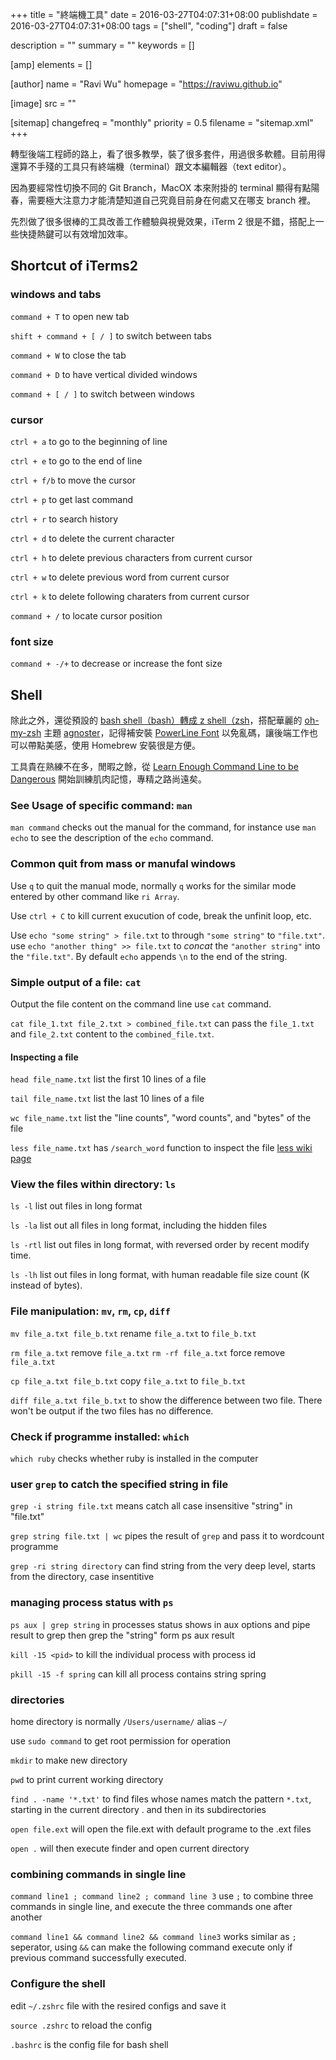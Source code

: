 +++
title = "終端機工具"
date = 2016-03-27T04:07:31+08:00
publishdate = 2016-03-27T04:07:31+08:00
tags = ["shell", "coding"]
draft = false

description = ""
summary = ""
keywords = []

[amp]
    elements = []

[author]
    name = "Ravi Wu"
    homepage = "https://raviwu.github.io"

[image]
    src = ""

[sitemap]
    changefreq = "monthly"
    priority = 0.5
    filename = "sitemap.xml"
+++

轉型後端工程師的路上，看了很多教學，裝了很多套件，用過很多軟體。目前用得還算不手殘的工具只有終端機（terminal）跟文本編輯器（text editor）。

因為要經常性切換不同的 Git Branch，MacOX 本來附掛的 terminal 顯得有點陽春，需要極大注意力才能清楚知道自己究竟目前身在何處又在哪支 branch 裡。

先烈做了很多很棒的工具改善工作體驗與視覺效果，iTerm 2 很是不錯，搭配上一些快捷熱鍵可以有效增加效率。

## Shortcut of iTerms2

### windows and tabs

`command + T` to open new tab

`shift + command + [ / ]` to switch between tabs

`command + W` to close the tab

`command + D` to have vertical divided windows

`command + [ / ]` to switch between windows

### cursor

`ctrl + a` to go to the beginning of line

`ctrl + e` to go to the end of line

`ctrl + f/b` to move the cursor

`ctrl + p` to get last command

`ctrl + r` to search history

`ctrl + d` to delete the current character

`ctrl + h` to delete previous characters from current cursor

`ctrl + w` to delete previous word from current cursor

`ctrl + k` to delete following charaters from current cursor

`command + /` to locate cursor position

### font size

`command + -/+` to decrease or increase the font size

## Shell

除此之外，還從預設的 [bash shell（bash）轉成 z shell（zsh](http://icarus4.logdown.com/posts/177661-from-bash-to-zsh-setup-tips)，搭配華麗的 [oh-my-zsh](http://ohmyz.sh/) 主題 [agnoster](https://gist.github.com/3712874)，記得補安裝 [PowerLine Font](https://github.com/powerline/fonts) 以免亂碼，讓後端工作也可以帶點美感，使用 Homebrew 安裝很是方便。

工具貴在熟練不在多，閒暇之餘，從 [Learn Enough Command Line to be Dangerous](https://www.learnenough.com/command-line-tutorial) 開始訓練肌肉記憶，專精之路尚遠矣。

### See Usage of specific command: `man`

`man command` checks out the manual for the command, for instance use `man echo` to see the description of the `echo` command.

### Common quit from mass or manufal windows

Use `q` to quit the manual mode, normally `q` works for the similar mode entered by other command like `ri Array`.

Use `ctrl + C` to kill current exucution of code, break the unfinit loop, etc.

Use `echo "some string" > file.txt` to through `"some string"` to `"file.txt"`. use `echo "another thing" >> file.txt` to *concat* the `"another string"` into the `"file.txt"`. By default `echo` appends `\n` to the end of the string.

### Simple output of a file: `cat`

Output the file content on the command line use `cat` command.

`cat file_1.txt file_2.txt > combined_file.txt` can pass the `file_1.txt` and `file_2.txt` content to the `combined_file.txt`.

#### Inspecting a file

`head file_name.txt` list the first 10 lines of a file

`tail file_name.txt` list the last 10 lines of a file

`wc file_name.txt` list the "line counts", "word counts", and "bytes" of the file

`less file_name.txt` has `/search_word` function to inspect the file [less wiki page](https://en.wikipedia.org/wiki/Less_(Unix))

### View the files within directory: `ls`

`ls -l` list out files in long format

`ls -la` list out all files in long format, including the hidden files

`ls -rtl` list out files in long format, with reversed order by recent modify time.

`ls -lh` list out files in long format, with human readable file size count (K instead of bytes).

### File manipulation: `mv`, `rm`, `cp`, `diff`

`mv file_a.txt file_b.txt` rename `file_a.txt` to `file_b.txt`

`rm file_a.txt` remove `file_a.txt` `rm -rf file_a.txt` force remove `file_a.txt`

`cp file_a.txt file_b.txt` copy `file_a.txt` to `file_b.txt`

`diff file_a.txt file_b.txt` to show the difference between two file. There won't be output if the two files has no difference.

### Check if programme installed: `which`

`which ruby` checks whether ruby is installed in the computer

### user `grep` to catch the specified string in file

`grep -i string file.txt` means catch all case insensitive "string" in "file.txt"

`grep string file.txt | wc` pipes the result of `grep` and pass it to wordcount programme

`grep -ri string directory` can find string from the very deep level, starts from the directory, case insentitive

### managing process status with `ps`

`ps aux | grep string` in processes status shows in aux options and pipe result to grep then grep the "string" form ps aux result

`kill -15 <pid>` to kill the individual process with process id

`pkill -15 -f spring` can kill all process contains string spring

### directories

home directory is normally `/Users/username/` alias `~/`

use `sudo command` to get root permission for operation

`mkdir` to make new directory

`pwd` to print current working directory

`find . -name '*.txt'` to find files whose names match the pattern `*.txt`, starting in the current directory . and then in its subdirectories

`open file.ext` will open the file.ext with default programe to the .ext files

`open .` will then execute finder and open current directory

### combining commands in single line

`command line1 ; command line2 ; command line 3` use `;` to combine three commands in single line, and execute the three commands one after another

`command line1 && command line2 && command line3` works similar as `;` seperator, using `&&` can make the following command execute only if previous command successfully executed.

### Configure the shell

edit `~/.zshrc` file with the resired configs and save it

`source .zshrc` to reload the config

`.bashrc` is the config file for bash shell
